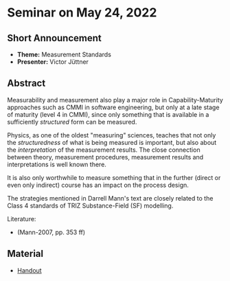 # Seminar on May 24, 2022

## Short Announcement

* __Theme:__   Measurement Standards
* __Presenter:__ Victor Jüttner

## Abstract

Measurability and measurement also play a major role in Capability-Maturity
approaches such as CMMI in software engineering, but only at a late stage of
maturity (level 4 in CMMI), since only something that is available in a
sufficiently _structured_ form can be measured.

Physics, as one of the oldest "measuring" sciences, teaches that not only the
_structuredness_ of what is being measured is important, but also about the
_interpretation_ of the measurement results.  The close connection between
theory, measurement procedures, measurement results and interpretations is
well known there.

It is also only worthwhile to measure something that in the further (direct or
even only indirect) course has an impact on the process design.

The strategies mentioned in Darrell Mann's text are closely related to the
Class 4 standards of TRIZ Substance-Field (SF) modelling.

Literature:
- (Mann-2007, pp. 353 ff)

## Material

- [Handout](Handout.pdf)


